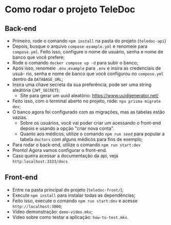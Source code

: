 # Como rodar o projeto TeleDoc

## Back-end

* Primeiro, rode o comando `npm install` na pasta do projeto (`teledoc-api`)
* Depois, busque o arquivo `compose-example.yml` e renomeie para `compose.yml`.
  Feito isso, configure o nome de usuário, senha e nome de banco que você prefere;
* Rode o comando `docker compose up -d` para subir o banco;
* Após isso, renomeie `.env.example` para `.env` e insira as credenciais de usuá-
  rio, senha e nome de banco que você configurou no `compose.yml` dentro da 
  `DATABASE_URL`;
* Insira uma chave secreta da sua preferência, pode ser uma string aleátória 
  (`JWT_SECRET`);
  * Site para gerar um uuid aleatório: https://www.uuidgenerator.net/ 
* Feito isso, com o terminal aberto no projeto, rode: `npx prisma migrate dev`;
* O banco agora foi configurado com as migrações, mas as tabelas estão vazias.
  * Sobre os usuários, você vai poder criar um acessando o front-end depois e 
    usando a opção "criar nova conta".
  * Quanto aos médicos, utilize o comando `npm run seed` para popular a tabela
    `doctors` com alguns médicos para fins de exemplo;
* Para rodar o back-end, utilize o comando `npm run start:dev`
* Pronto! Agora vamos configurar o front-end. 
* Caso queira acessar a documentação da api, veja `http:localhost:3333/docs`

## Front-end

* Entre na pasta principal do projeto (`teledoc-front/`);
* Execute `npm install` para instalar todas as dependências;
* Feito isso, execute o comando `npm run start:dev` e acesse `http://localhost:3000`;
* Vídeo demonstração: `demo-video.mkv`;
* Vídeo sobre como testar a aplicação: `how-to-test.mkv`.
